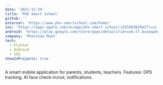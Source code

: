 ```yaml
---
date: '2021-12-29'
title: 'PHX Smart School'
github: ''
external: 'https://www.phx-smartschool.com/home/'
ios: 'https://apps.apple.com/vn/app/phx-smart-school/id1556382943?l=vi'
android: 'https://play.google.com/store/apps/details?id=com.t7.busmaphn'
company: 'Phenikaa MaaS'
tech:
  - Flutter
  - Android
  - IOS
showInProjects: true
---
```


A smart mobile application for parents, students, teachers. Features: GPS tracking, AI face check-in/out, notifications.
